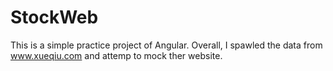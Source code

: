 # StockWeb

This is a simple practice project of Angular. Overall, I spawled the data from www.xueqiu.com and attemp to mock ther website.
